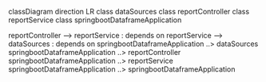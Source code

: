 classDiagram
direction LR
class dataSources
class reportController
class reportService
class springbootDataframeApplication

reportController  -->  reportService : depends on
reportService  -->  dataSources : depends on
springbootDataframeApplication  ..>  dataSources 
springbootDataframeApplication  ..>  reportController 
springbootDataframeApplication  ..>  reportService 
springbootDataframeApplication  ..>  springbootDataframeApplication 
